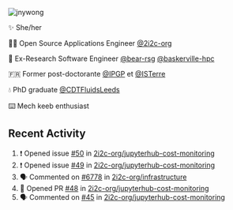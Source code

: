 ![jnywong](https://readme-typing-svg.demolab.com/?font=Intel+One+Mono&size=36&duration=3000&pause=1000&color=6bc46d&vCenter=true&width=170&lines=jnywong)

✨ She/her

👩‍💻 Open Source Applications Engineer [@2i2c-org](https://2i2c.org/)

🐻 Ex-Research Software Engineer [@bear-rsg](https://github.com/bear-rsg) [@baskerville-hpc](https://github.com/baskerville-hpc) 

🇫🇷 Former post-doctorante [@IPGP](https://github.com/IPGP) et [@ISTerre](https://www.isterre.fr/) 

💧 PhD graduate [@CDTFluidsLeeds](https://fluid-dynamics.leeds.ac.uk/) 

⌨️ Mech keeb enthusiast 

## Recent Activity 

<!--START_SECTION:activity-->
1. ❗ Opened issue [#50](https://github.com/2i2c-org/jupyterhub-cost-monitoring/issues/50) in [2i2c-org/jupyterhub-cost-monitoring](https://github.com/2i2c-org/jupyterhub-cost-monitoring)
2. ❗ Opened issue [#49](https://github.com/2i2c-org/jupyterhub-cost-monitoring/issues/49) in [2i2c-org/jupyterhub-cost-monitoring](https://github.com/2i2c-org/jupyterhub-cost-monitoring)
3. 🗣 Commented on [#6778](https://github.com/2i2c-org/infrastructure/issues/6778#issuecomment-3339448600) in [2i2c-org/infrastructure](https://github.com/2i2c-org/infrastructure)
4. 💪 Opened PR [#48](https://github.com/2i2c-org/jupyterhub-cost-monitoring/pull/48) in [2i2c-org/jupyterhub-cost-monitoring](https://github.com/2i2c-org/jupyterhub-cost-monitoring)
5. 🗣 Commented on [#45](https://github.com/2i2c-org/jupyterhub-cost-monitoring/pull/45#issuecomment-3338910137) in [2i2c-org/jupyterhub-cost-monitoring](https://github.com/2i2c-org/jupyterhub-cost-monitoring)
<!--END_SECTION:activity-->
